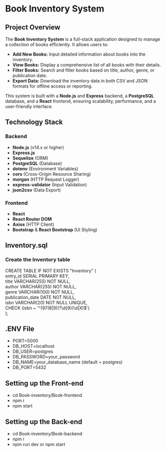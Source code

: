 # Book Inventory System

## Project Overview

The **Book Inventory System** is a full-stack application designed to manage a collection of books efficiently. It allows users to:

-   **Add New Books:** Input detailed information about books into the inventory.
-   **View Books:** Display a comprehensive list of all books with their details.
-   **Filter Books:** Search and filter books based on title, author, genre, or publication date.
-   **Export Data:** Download the inventory data in both CSV and JSON formats for offline access or reporting.

This system is built with a **Node.js** and **Express** backend, a **PostgreSQL** database, and a **React** frontend, ensuring scalability, performance, and a user-friendly interface.

## Technology Stack

### Backend

-   **Node.js** (v14.x or higher)
-   **Express.js**
-   **Sequelize** (ORM)
-   **PostgreSQL** (Database)
-   **dotenv** (Environment Variables)
-   **cors** (Cross-Origin Resource Sharing)
-   **morgan** (HTTP Request Logger)
-   **express-validator** (Input Validation)
-   **json2csv** (Data Export)

### Frontend

-   **React**
-   **React Router DOM**
-   **Axios** (HTTP Client)
-   **Bootstrap** & **React Bootstrap** (UI Styling)

## Inventory.sql

### Create the Inventory table

CREATE TABLE IF NOT EXISTS "Inventory" (  
entry_id SERIAL PRIMARY KEY,  
title VARCHAR(255) NOT NULL,  
author VARCHAR(255) NOT NULL,  
genre VARCHAR(100) NOT NULL,  
publication_date DATE NOT NULL,  
isbn VARCHAR(20) NOT NULL UNIQUE,  
CHECK (isbn ~ '^(97(8|9))?\d{9}(\d|X)$')  
);

## .ENV File

-   PORT=5000
-   DB_HOST=localhost
-   DB_USER=postgres
-   DB_PASSWORD=your_password
-   DB_NAME=your_database_name (default = postgres)
-   DB_PORT=5432

## Setting up the Front-end

-   cd Book-inventory/Book-frontend
-   npm i
-   npm start

## Setting up the Back-end

-   cd Book-inventory/Book-backend
-   npm i
-   npm run dev or npm start
